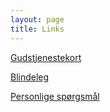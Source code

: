 ```yaml
---
layout: page
title: Links
---
```


[Gudstjenestekort](https://www.dropbox.com/s/847pbl7auxrif56/gtj-kort.pdf?dl=0)

[Blindeleg](https://www.dropbox.com/s/cwvow1urvdsc8pk/blindeleg.pdf?dl=0)

[Personlige spørgsmål](https://www.dropbox.com/s/6qokxb3jz50wm7w/personligt.pdf?dl=0)
